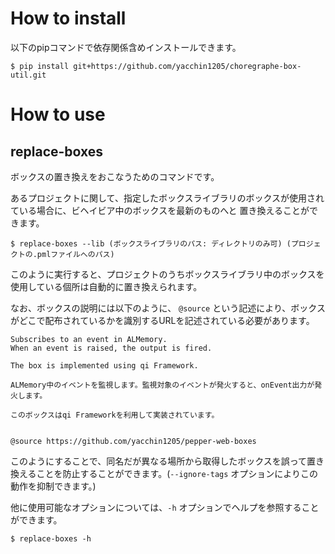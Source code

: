 # How to install

以下のpipコマンドで依存関係含めインストールできます。

```
$ pip install git+https://github.com/yacchin1205/choregraphe-box-util.git
```

# How to use

## replace-boxes

ボックスの置き換えをおこなうためのコマンドです。

あるプロジェクトに関して、指定したボックスライブラリのボックスが使用されている場合に、ビヘイビア中のボックスを最新のものへと
置き換えることができます。

```
$ replace-boxes --lib (ボックスライブラリのパス: ディレクトリのみ可) (プロジェクトの.pmlファイルへのパス)
```

このように実行すると、プロジェクトのうちボックスライブラリ中のボックスを使用している個所は自動的に置き換えられます。

なお、ボックスの説明には以下のように、 `@source` という記述により、ボックスがどこで配布されているかを識別するURLを記述されている必要があります。

```
Subscribes to an event in ALMemory.
When an event is raised, the output is fired.

The box is implemented using qi Framework.

ALMemory中のイベントを監視します。監視対象のイベントが発火すると、onEvent出力が発火します。

このボックスはqi Frameworkを利用して実装されています。


@source https://github.com/yacchin1205/pepper-web-boxes
```

このようにすることで、同名だが異なる場所から取得したボックスを誤って置き換えることを防止することができます。(`--ignore-tags` オプションによりこの動作を抑制できます。)

他に使用可能なオプションについては、`-h` オプションでヘルプを参照することができます。

```
$ replace-boxes -h
```
